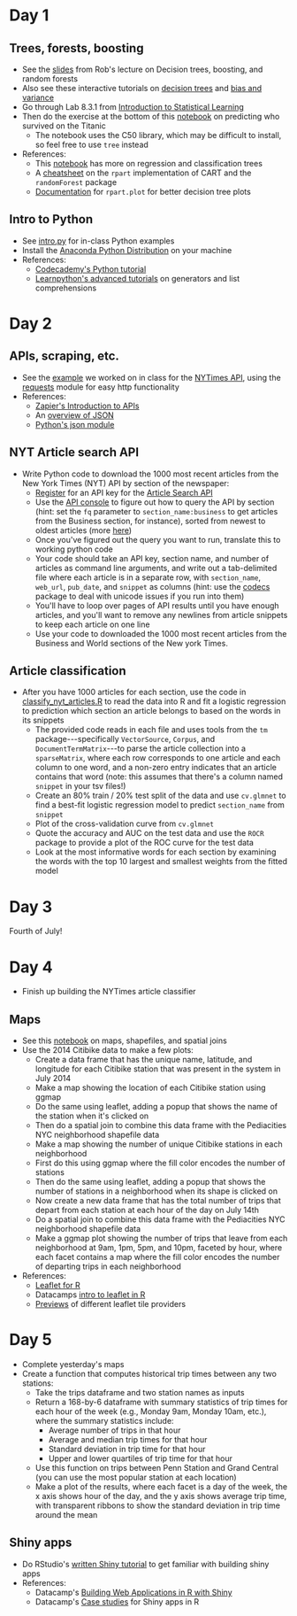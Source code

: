# Day 1

## Trees, forests, boosting
  * See the [slides](tree-boost-forest.pdf) from Rob's lecture on Decision trees, boosting, and random forests
  * Also see these interactive tutorials on [decision trees](http://www.r2d3.us/visual-intro-to-machine-learning-part-1/) and [bias and variance](http://www.r2d3.us/visual-intro-to-machine-learning-part-2/)
  * Go through Lab 8.3.1 from [Introduction to Statistical Learning](http://www-bcf.usc.edu/~gareth/ISL/index.html)
  * Then do the exercise at the bottom of this [notebook](https://rpubs.com/dvorakt/248300) on predicting who survived on the Titanic
    * The notebook uses the C50 library, which may be difficult to install, so feel free to use `tree` instead <!-- or rpart -->
  * References:
    * This [notebook](https://rpubs.com/ryankelly/dtrees) has more on regression and classification trees
	* A [cheatsheet](https://www.statmethods.net/advstats/cart.html) on the `rpart` implementation of CART and the `randomForest` package
	* [Documentation](http://www.milbo.org/rpart-plot/prp.pdf) for `rpart.plot` for better decision tree plots
<!--    * Try [rpart.plot](https://stackoverflow.com/a/48881163/76259) as an alternative to the native `plot()` function for trees -->

## Intro to Python
  * See [intro.py](intro.py) for in-class Python examples
  * Install the [Anaconda Python Distribution](https://docs.anaconda.com/anaconda/install/windows) on your machine
  * References:
    * [Codecademy's Python tutorial](https://www.codecademy.com/learn/python)
    * [Learnpython's advanced tutorials](http://www.learnpython.org) on generators and list comprehensions

# Day 2

## APIs, scraping, etc.
  * See the [example](nyt_api.py) we worked on in class for the [NYTimes API](https://developer.nytimes.com/), using the [requests](http://docs.python-requests.org/en/master/user/quickstart/) module for easy http functionality
  * References:
    * [Zapier's Introduction to APIs](https://zapier.com/learn/apis/) 
    * An [overview of JSON](http://code.tutsplus.com/tutorials/understanding-json--active-8817)
    * [Python's json module](http://pymotw.com/2/json/)
  <!-- * Complete [Codecademy's API tutorial](https://www.codecademy.com/courses/50e5bc94ce7f5e4945001d31/) -->

## NYT Article search API
  * Write Python code to download the 1000 most recent articles from the New York Times (NYT) API by section of the newspaper:
      * [Register](https://developer.nytimes.com/signup) for an API key for the [Article Search API](https://developer.nytimes.com/article_search_v2.json)
      * Use the [API console](https://developer.nytimes.com/article_search_v2.json#/Console/GET/articlesearch.json) to figure out how to query the API by section (hint: set the ``fq`` parameter to ``section_name:business`` to get articles from the Business section, for instance), sorted from newest to oldest articles (more [here](https://developer.nytimes.com/article_search_v2.json#/README))
      * Once you've figured out the query you want to run, translate this to working python code
      * Your code should take an API key, section name, and number of articles as command line arguments, and write out a tab-delimited file where each article is in a separate row, with ``section_name``, ``web_url``, ``pub_date``, and ``snippet`` as columns (hint: use the [codecs](https://pymotw.com/2/codecs/#working-with-files) package to deal with unicode issues if you run into them)
      * You'll have to loop over pages of API results until you have enough articles, and you'll want to remove any newlines from article snippets to keep each article on one line
      * Use your code to downloaded the 1000 most recent articles from the Business and World sections of the New york Times.

## Article classification

* After you have 1000 articles for each section, use the code in [classify_nyt_articles.R](classify_nyt_articles.R) to read the data into R and fit a logistic regression to prediction which section an article belongs to based on the words in its snippets
    * The provided code reads in each file and uses tools from the ``tm`` package---specifically ``VectorSource``, ``Corpus``, and ``DocumentTermMatrix``---to parse the article collection into a ``sparseMatrix``, where each row corresponds to one article and each column to one word, and a non-zero entry indicates that an article contains that word (note: this assumes that there's a column named ``snippet`` in your tsv files!)
    * Create an 80% train / 20% test split of the data and use ``cv.glmnet`` to find a best-fit logistic regression model to predict ``section_name`` from ``snippet``
    * Plot of the cross-validation curve from ``cv.glmnet``
    * Quote the accuracy and AUC on the test data and use the ``ROCR`` package to provide a plot of the ROC curve for the test data
    * Look at the most informative words for each section by examining the words with the top 10 largest and smallest weights from the fitted model

# Day 3

Fourth of July!

# Day 4
  * Finish up building the NYTimes article classifier

## Maps
  * See this [notebook](https://rpubs.com/jhofman/nycmaps) on maps, shapefiles, and spatial joins
  * Use the 2014 Citibike data to make a few plots:
    * Create a data frame that has the unique name, latitude, and longitude for each Citibike station that was present in the system in July 2014
    * Make a map showing the location of each Citibike station using ggmap
    * Do the same using leaflet, adding a popup that shows the name of the station when it's clicked on
    * Then do a spatial join to combine this data frame with the Pediacities NYC neighborhood shapefile data
    * Make a map showing the number of unique Citibike stations in each neighborhood
    * First do this using ggmap where the fill color encodes the number of stations
    * Then do the same using leaflet, adding a popup that shows the number of stations in a neighborhood when its shape is clicked on
	* Now create a new data frame that has the total number of trips that depart from each station at each hour of the day on July 14th
	* Do a spatial join to combine this data frame with the Pediacities NYC neighborhood shapefile data
	* Make a ggmap plot showing the number of trips that leave from each neighborhood at 9am, 1pm, 5pm, and 10pm, faceted by hour, where each facet contains a map where the fill color encodes the number of departing trips in each neighborhood
  * References:
    * [Leaflet for R](https://rstudio.github.io/leaflet/)
    * Datacamps [intro to leaflet in R](https://www.datacamp.com/courses/interactive-maps-with-leaflet-in-r)
    * [Previews](https://leaflet-extras.github.io/leaflet-providers/preview/) of different leaflet tile providers

# Day 5

  * Complete yesterday's maps
  * Create a function that computes historical trip times between any two stations:
    * Take the trips dataframe and two station names as inputs
    * Return a 168-by-6 dataframe with summary statistics of trip times for each hour of the week (e.g., Monday 9am, Monday 10am, etc.), where the summary statistics include:
      * Average number of trips in that hour
      * Average and median trip times for that hour
      * Standard deviation in trip time for that hour
      * Upper and lower quartiles of trip time for that hour
    * Use this function on trips between Penn Station and Grand Central (you can use the most popular station at each location)
    * Make a plot of the results, where each facet is a day of the week, the x axis shows hour of the day, and the y axis shows average trip time, with transparent ribbons to show the standard deviation in trip time around the mean

## Shiny apps
  * Do RStudio's [written Shiny tutorial](https://shiny.rstudio.com/tutorial/) to get familiar with building shiny apps
  * References:
    * Datacamp's [Building Web Applications in R with Shiny](https://www.datacamp.com/courses/building-web-applications-in-r-with-shiny)
    * Datacamp's [Case studies](https://www.datacamp.com/courses/building-web-applications-in-r-with-shiny-case-studies) for Shiny apps in R
  
<!--

  * We had a guest lecture from [Hal Daume]() on natural language processing
    * Slides on [word sense disambiguation](http://www.cs.umd.edu/class/fall2016/cmsc723/slides/slides_05.pdf), [expectation maximization](http://www.cs.umd.edu/class/fall2016/cmsc723/slides/slides_06.pdf), and [word alignment](http://www.cs.umd.edu/class/fall2016/cmsc723/slides/slides_18.pdf)
    * The [Yarowsky algorithm](https://en.wikipedia.org/wiki/Yarowsky_algorithm) for word sense disambiguation 
    * [A statistical approach to machine translation](http://dl.acm.org/citation.cfm?id=92860)
    * See these interactive demos on [k-means](https://www.naftaliharris.com/blog/visualizing-k-means-clustering/) and [mixture models](http://davpinto.com/ml-simulations/#gaussian-mixture-density)
-->
